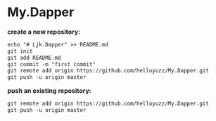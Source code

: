# My.Dapper  

﻿**create a new repository:**
```md
echo "# Ljk.Dapper" >> README.md
git init
git add README.md
git commit -m "first commit"
git remote add origin https://github.com/helloyuzz/My.Dapper.git
git push -u origin master
```


**push an existing repository:**
```md
git remote add origin https://github.com/helloyuzz/My.Dapper.git
git push -u origin master
```
